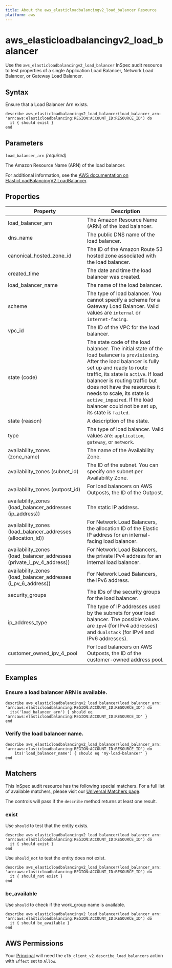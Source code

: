 ```yaml
---
title: About the aws_elasticloadbalancingv2_load_balancer Resource
platform: aws
---
```


# aws\_elasticloadbalancingv2\_load\_balancer

Use the `aws_elasticloadbalancingv2_load_balancer` InSpec audit resource to test properties of a single Application Load Balancer, Network Load Balancer, or Gateway Load Balancer.

## Syntax

Ensure that a Load Balancer Arn exists.

    describe aws_elasticloadbalancingv2_load_balancer(load_balancer_arn: 'arn:aws:elasticloadbalancing:REGION:ACCOUNT_ID:RESOURCE_ID') do
      it { should exist }
    end

## Parameters

`load_balancer_arn` _(required)_

The Amazon Resource Name (ARN) of the load balancer.

For additional information, see the [AWS documentation on ElasticLoadBalancingV2 LoadBalancer](https://docs.aws.amazon.com/AWSCloudFormation/latest/UserGuide/aws-resource-elasticloadbalancingv2-loadbalancer.html).

## Properties

| Property | Description|
| --- | --- |
| load_balancer_arn | The Amazon Resource Name (ARN) of the load balancer. |
| dns_name | The public DNS name of the load balancer. |
| canonical_hosted_zone_id | The ID of the Amazon Route 53 hosted zone associated with the load balancer. |
| created_time | The date and time the load balancer was created. |
| load_balancer_name | The name of the load balancer. |
| scheme | The type of load balancer. You cannot specify a scheme for a Gateway Load Balancer. Valid values are `internal` or `internet-facing`. |
| vpc_id | The ID of the VPC for the load balancer. |
| state (code) | The state code of the load balancer. The initial state of the load balancer is `provisioning`. After the load balancer is fully set up and ready to route traffic, its state is `active`. If load balancer is routing traffic but does not have the resources it needs to scale, its state is `active_impaired`. If the load balancer could not be set up, its state is `failed`. |
| state (reason) | A description of the state. |
| type | The type of load balancer. Valid values are: `application`, `gateway`, or `network`. |
| availability_zones (zone_name) | The name of the Availability Zone. |
| availability_zones (subnet_id) | The ID of the subnet. You can specify one subnet per Availability Zone. |
| availability_zones (outpost_id) | For load balancers on AWS Outposts, the ID of the Outpost. |
| availability_zones (load_balancer_addresses (ip_address)) | The static IP address. |
| availability_zones (load_balancer_addresses (allocation_id)) | For Network Load Balancers, the allocation ID of the Elastic IP address for an internal-facing load balancer. |
| availability_zones (load_balancer_addresses (private_i_pv_4_address)) | For Network Load Balancers, the private IPv4 address for an internal load balancer. |
| availability_zones (load_balancer_addresses (i_pv_6_address)) | For Network Load Balancers, the IPv6 address. |
| security_groups | The IDs of the security groups for the load balancer. |
| ip_address_type | The type of IP addresses used by the subnets for your load balancer. The possible values are `ipv4` (for IPv4 addresses) and `dualstack` (for IPv4 and IPv6 addresses). |
| customer_owned_ipv_4_pool | For load balancers on AWS Outposts, the ID of the customer-owned address pool. |

## Examples

### Ensure a load balancer ARN is available.

    describe aws_elasticloadbalancingv2_load_balancer(load_balancer_arn: 'arn:aws:elasticloadbalancing:REGION:ACCOUNT_ID:RESOURCE_ID') do
      its('load_balancer_arn') { should eq 'arn:aws:elasticloadbalancing:REGION:ACCOUNT_ID:RESOURCE_ID' }
    end

### Verify the load balancer name.

    describe aws_elasticloadbalancingv2_load_balancer(load_balancer_arn: 'arn:aws:elasticloadbalancing:REGION:ACCOUNT_ID:RESOURCE_ID') do
        its('load_balancer_name') { should eq 'my-load-balancer' }
    end

## Matchers

This InSpec audit resource has the following special matchers. For a full list of available matchers, please visit our [Universal Matchers page](https://www.inspec.io/docs/reference/matchers/).

The controls will pass if the `describe` method returns at least one result.

### exist

Use `should` to test that the entity exists.

    describe aws_elasticloadbalancingv2_load_balancer(load_balancer_arn: 'arn:aws:elasticloadbalancing:REGION:ACCOUNT_ID:RESOURCE_ID') do
      it { should exist }
    end

Use `should_not` to test the entity does not exist.

    describe aws_elasticloadbalancingv2_load_balancer(load_balancer_arn: 'arn:aws:elasticloadbalancing:REGION:ACCOUNT_ID:RESOURCE_ID') do
      it { should_not exist }
    end

### be_available

Use `should` to check if the work_group name is available.

    describe aws_elasticloadbalancingv2_load_balancer(load_balancer_arn: 'arn:aws:elasticloadbalancing:REGION:ACCOUNT_ID:RESOURCE_ID') do
      it { should be_available }
    end

## AWS Permissions

Your [Principal](https://docs.aws.amazon.com/IAM/latest/UserGuide/intro-structure.html#intro-structure-principal) will need the `elb_client_v2.describe_load_balancers` action with `Effect` set to `Allow`.
